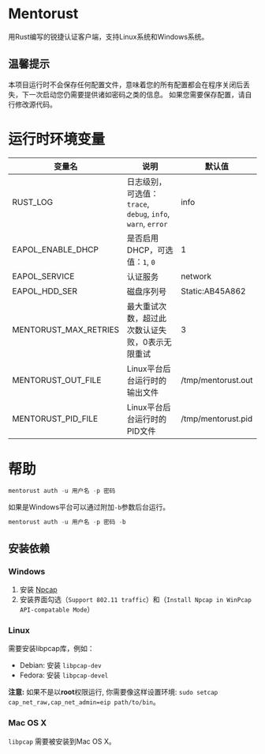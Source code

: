 # Mentorust

用Rust编写的锐捷认证客户端，支持Linux系统和Windows系统。

## 温馨提示

本项目运行时不会保存任何配置文件，意味着您的所有配置都会在程序关闭后丢失，下一次启动您仍需要提供诸如密码之类的信息。
如果您需要保存配置，请自行修改源代码。

# 运行时环境变量

| 变量名                   | 说明                                                 | 默认值                |
|-----------------------|----------------------------------------------------|--------------------|
| RUST_LOG              | 日志级别，可选值：`trace`, `debug`, `info`, `warn`, `error` | info               |
| EAPOL_ENABLE_DHCP     | 是否启用DHCP，可选值：`1`, `0`                              | 1                  |
| EAPOL_SERVICE         | 认证服务                                               | network            |
| EAPOL_HDD_SER         | 磁盘序列号                                              | Static:AB45A862    |
| MENTORUST_MAX_RETRIES | 最大重试次数，超过此次数认证失败，0表示无限重试                           | 3                  |
| MENTORUST_OUT_FILE    | Linux平台后台运行时的输出文件                                  | /tmp/mentorust.out |
| MENTORUST_PID_FILE    | Linux平台后台运行时的PID文件                                 | /tmp/mentorust.pid |

# 帮助

```rust
mentorust auth -u 用户名 -p 密码
```

如果是Windows平台可以通过附加`-b`参数后台运行。

```rust
mentorust auth -u 用户名 -p 密码 -b
```

## 安装依赖

### Windows

1. 安装 [Npcap](https://npcap.com/#download)
2. 安装界面勾选（`Support 802.11 traffic`）和（`Install Npcap in WinPcap API-compatable Mode`）

### Linux

需要安装libpcap库，例如：

- Debian: 安装 `libpcap-dev`
- Fedora: 安装 `libpcap-devel`

**注意:** 如果不是以**root**权限运行, 你需要像这样设置环境: `sudo setcap cap_net_raw,cap_net_admin=eip path/to/bin`。

### Mac OS X

`libpcap` 需要被安装到Mac OS X。

